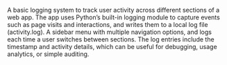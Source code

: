 


A basic logging system to track user activity across different sections of a web app. The app uses Python’s built-in logging module to capture events such as page visits and interactions, and writes them to a local log file (activity.log).
A sidebar menu with multiple navigation options, and logs each time a user switches between sections. The log entries include the timestamp and activity details, which can be useful for debugging, usage analytics, or simple auditing.
